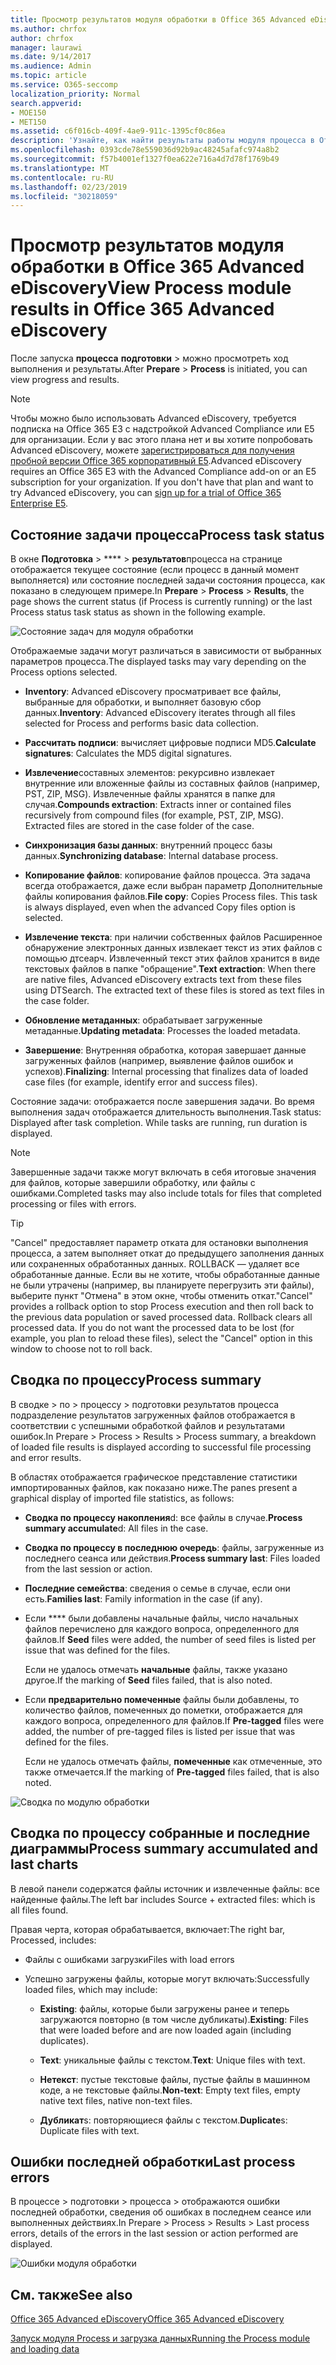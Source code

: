 ```yaml
---
title: Просмотр результатов модуля обработки в Office 365 Advanced eDiscovery
ms.author: chrfox
author: chrfox
manager: laurawi
ms.date: 9/14/2017
ms.audience: Admin
ms.topic: article
ms.service: O365-seccomp
localization_priority: Normal
search.appverid:
- MOE150
- MET150
ms.assetid: c6f016cb-409f-4ae9-911c-1395cf0c86ea
description: 'Узнайте, как найти результаты работы модуля процесса в Office 365 Advanced eDiscovery, в том числе состояние задачи и сводка по процессам.  '
ms.openlocfilehash: 0393cde78e559036d92b9ac48245afafc974a8b2
ms.sourcegitcommit: f57b4001ef1327f0ea622e716a4d7d78f1769b49
ms.translationtype: MT
ms.contentlocale: ru-RU
ms.lasthandoff: 02/23/2019
ms.locfileid: "30218059"
---
```

# <a name="view-process-module-results-in-office-365-advanced-ediscovery"></a><span data-ttu-id="6e0c1-103">Просмотр результатов модуля обработки в Office 365 Advanced eDiscovery</span><span class="sxs-lookup"><span data-stu-id="6e0c1-103">View Process module results in Office 365 Advanced eDiscovery</span></span>

<span data-ttu-id="6e0c1-104">После запуска **процесса** **подготовки** \> можно просмотреть ход выполнения и результаты.</span><span class="sxs-lookup"><span data-stu-id="6e0c1-104">After **Prepare** \> **Process** is initiated, you can view progress and results.</span></span> 
  
> [!NOTE]
> <span data-ttu-id="6e0c1-p101">Чтобы можно было использовать Advanced eDiscovery, требуется подписка на Office 365 E3 с надстройкой Advanced Compliance или E5 для организации. Если у вас этого плана нет и вы хотите попробовать Advanced eDiscovery, можете [зарегистрироваться для получения пробной версии Office 365 корпоративный E5](https://go.microsoft.com/fwlink/p/?LinkID=698279).</span><span class="sxs-lookup"><span data-stu-id="6e0c1-p101">Advanced eDiscovery requires an Office 365 E3 with the Advanced Compliance add-on or an E5 subscription for your organization. If you don't have that plan and want to try Advanced eDiscovery, you can [sign up for a trial of Office 365 Enterprise E5](https://go.microsoft.com/fwlink/p/?LinkID=698279).</span></span> 
  
## <a name="process-task-status"></a><span data-ttu-id="6e0c1-107">Состояние задачи процесса</span><span class="sxs-lookup"><span data-stu-id="6e0c1-107">Process task status</span></span>

<span data-ttu-id="6e0c1-108">В окне **Подготовка** \> \*\*\*\* \> **результатов**процесса на странице отображается текущее состояние (если процесс в данный момент выполняется) или состояние последней задачи состояния процесса, как показано в следующем примере.</span><span class="sxs-lookup"><span data-stu-id="6e0c1-108">In **Prepare** \> **Process** \> **Results**, the page shows the current status (if Process is currently running) or the last Process status task status as shown in the following example.</span></span>
  
![Состояние задач для модуля обработки](media/9430f9e7-a4dd-47c7-ac2e-2c6a60fc948b.png)
  
<span data-ttu-id="6e0c1-110">Отображаемые задачи могут различаться в зависимости от выбранных параметров процесса.</span><span class="sxs-lookup"><span data-stu-id="6e0c1-110">The displayed tasks may vary depending on the Process options selected.</span></span> 
  
- <span data-ttu-id="6e0c1-111">**Inventory**: Advanced eDiscovery просматривает все файлы, выбранные для обработки, и выполняет базовую сбор данных.</span><span class="sxs-lookup"><span data-stu-id="6e0c1-111">**Inventory**: Advanced eDiscovery iterates through all files selected for Process and performs basic data collection.</span></span>
    
- <span data-ttu-id="6e0c1-112">**Рассчитать подписи**: вычисляет цифровые подписи MD5.</span><span class="sxs-lookup"><span data-stu-id="6e0c1-112">**Calculate signatures**: Calculates the MD5 digital signatures.</span></span>
    
- <span data-ttu-id="6e0c1-p102">**Извлечение**составных элементов: рекурсивно извлекает внутренние или вложенные файлы из составных файлов (например, PST, ZIP, MSG). Извлеченные файлы хранятся в папке для случая.</span><span class="sxs-lookup"><span data-stu-id="6e0c1-p102">**Compounds extraction**: Extracts inner or contained files recursively from compound files (for example, PST, ZIP, MSG). Extracted files are stored in the case folder of the case.</span></span>
    
- <span data-ttu-id="6e0c1-115">**Синхронизация базы данных**: внутренний процесс базы данных.</span><span class="sxs-lookup"><span data-stu-id="6e0c1-115">**Synchronizing database**: Internal database process.</span></span>
    
- <span data-ttu-id="6e0c1-p103">**Копирование файлов**: копирование файлов процесса. Эта задача всегда отображается, даже если выбран параметр Дополнительные файлы копирования файлов.</span><span class="sxs-lookup"><span data-stu-id="6e0c1-p103">**File copy**: Copies Process files. This task is always displayed, even when the advanced Copy files option is selected.</span></span>
    
- <span data-ttu-id="6e0c1-p104">**Извлечение текста**: при наличии собственных файлов Расширенное обнаружение электронных данных извлекает текст из этих файлов с помощью дтсеарч. Извлеченный текст этих файлов хранится в виде текстовых файлов в папке "обращение".</span><span class="sxs-lookup"><span data-stu-id="6e0c1-p104">**Text extraction**: When there are native files, Advanced eDiscovery extracts text from these files using DTSearch. The extracted text of these files is stored as text files in the case folder.</span></span>
    
- <span data-ttu-id="6e0c1-120">**Обновление метаданных**: обрабатывает загруженные метаданные.</span><span class="sxs-lookup"><span data-stu-id="6e0c1-120">**Updating metadata**: Processes the loaded metadata.</span></span> 
    
- <span data-ttu-id="6e0c1-121">**Завершение**: Внутренняя обработка, которая завершает данные загруженных файлов (например, выявление файлов ошибок и успехов).</span><span class="sxs-lookup"><span data-stu-id="6e0c1-121">**Finalizing**: Internal processing that finalizes data of loaded case files (for example, identify error and success files).</span></span> 
    
<span data-ttu-id="6e0c1-p105">Состояние задачи: отображается после завершения задачи. Во время выполнения задач отображается длительность выполнения.</span><span class="sxs-lookup"><span data-stu-id="6e0c1-p105">Task status: Displayed after task completion. While tasks are running, run duration is displayed.</span></span>
  
> [!NOTE]
> <span data-ttu-id="6e0c1-124">Завершенные задачи также могут включать в себя итоговые значения для файлов, которые завершили обработку, или файлы с ошибками.</span><span class="sxs-lookup"><span data-stu-id="6e0c1-124">Completed tasks may also include totals for files that completed processing or files with errors.</span></span> 
  
> [!TIP]
> <span data-ttu-id="6e0c1-p106">"Cancel" предоставляет параметр отката для остановки выполнения процесса, а затем выполняет откат до предыдущего заполнения данных или сохраненных обработанных данных. ROLLBACK — удаляет все обработанные данные. Если вы не хотите, чтобы обработанные данные не были утрачены (например, вы планируете перегрузить эти файлы), выберите пункт "Отмена" в этом окне, чтобы отменить откат.</span><span class="sxs-lookup"><span data-stu-id="6e0c1-p106">"Cancel" provides a rollback option to stop Process execution and then roll back to the previous data population or saved processed data. Rollback clears all processed data. If you do not want the processed data to be lost (for example, you plan to reload these files), select the "Cancel" option in this window to choose not to roll back.</span></span> 
  
## <a name="process-summary"></a><span data-ttu-id="6e0c1-128">Сводка по процессу</span><span class="sxs-lookup"><span data-stu-id="6e0c1-128">Process summary</span></span>

<span data-ttu-id="6e0c1-129">В сводке \> по \> процессу \> подготовки результатов процесса подразделение результатов загруженных файлов отображается в соответствии с успешными обработкой файлов и результатами ошибок.</span><span class="sxs-lookup"><span data-stu-id="6e0c1-129">In Prepare \> Process \> Results \> Process summary, a breakdown of loaded file results is displayed according to successful file processing and error results.</span></span>
  
<span data-ttu-id="6e0c1-130">В областях отображается графическое представление статистики импортированных файлов, как показано ниже.</span><span class="sxs-lookup"><span data-stu-id="6e0c1-130">The panes present a graphical display of imported file statistics, as follows:</span></span>
  
- <span data-ttu-id="6e0c1-131">**Сводка по процессу накопления**d: все файлы в случае.</span><span class="sxs-lookup"><span data-stu-id="6e0c1-131">**Process summary accumulate**d: All files in the case.</span></span>
    
- <span data-ttu-id="6e0c1-132">**Сводка по процессу в последнюю очередь**: файлы, загруженные из последнего сеанса или действия.</span><span class="sxs-lookup"><span data-stu-id="6e0c1-132">**Process summary last**: Files loaded from the last session or action.</span></span> 
    
- <span data-ttu-id="6e0c1-133">**Последние семейства**: сведения о семье в случае, если они есть.</span><span class="sxs-lookup"><span data-stu-id="6e0c1-133">**Families last**: Family information in the case (if any).</span></span>
    
- <span data-ttu-id="6e0c1-134">Если \*\*\*\* были добавлены начальные файлы, число начальных файлов перечислено для каждого вопроса, определенного для файлов.</span><span class="sxs-lookup"><span data-stu-id="6e0c1-134">If **Seed** files were added, the number of seed files is listed per issue that was defined for the files.</span></span> 
    
    <span data-ttu-id="6e0c1-135">Если не удалось отмечать **начальные** файлы, также указано другое.</span><span class="sxs-lookup"><span data-stu-id="6e0c1-135">If the marking of **Seed** files failed, that is also noted.</span></span> 
    
- <span data-ttu-id="6e0c1-136">Если **предварительно помеченные** файлы были добавлены, то количество файлов, помеченных до пометки, отображается для каждого вопроса, определенного для файлов.</span><span class="sxs-lookup"><span data-stu-id="6e0c1-136">If **Pre-tagged** files were added, the number of pre-tagged files is listed per issue that was defined for the files.</span></span> 
    
    <span data-ttu-id="6e0c1-137">Если не удалось отмечать файлы, **помеченные** как отмеченные, это также отмечается.</span><span class="sxs-lookup"><span data-stu-id="6e0c1-137">If the marking of **Pre-tagged** files failed, that is also noted.</span></span> 
    
![Сводка по модулю обработки](media/2086a691-9e3d-4117-beb2-a5c3a9a4cc94.png)
  
## <a name="process-summary-accumulated-and-last-charts"></a><span data-ttu-id="6e0c1-139">Сводка по процессу собранные и последние диаграммы</span><span class="sxs-lookup"><span data-stu-id="6e0c1-139">Process summary accumulated and last charts</span></span>

<span data-ttu-id="6e0c1-140">В левой панели содержатся файлы источник и извлеченные файлы: все найденные файлы.</span><span class="sxs-lookup"><span data-stu-id="6e0c1-140">The left bar includes Source + extracted files: which is all files found.</span></span> 
  
<span data-ttu-id="6e0c1-141">Правая черта, которая обрабатывается, включает:</span><span class="sxs-lookup"><span data-stu-id="6e0c1-141">The right bar, Processed, includes:</span></span>
  
- <span data-ttu-id="6e0c1-142">Файлы с ошибками загрузки</span><span class="sxs-lookup"><span data-stu-id="6e0c1-142">Files with load errors</span></span>
    
- <span data-ttu-id="6e0c1-143">Успешно загружены файлы, которые могут включать:</span><span class="sxs-lookup"><span data-stu-id="6e0c1-143">Successfully loaded files, which may include:</span></span> 
    
  - <span data-ttu-id="6e0c1-144">**Existing**: файлы, которые были загружены ранее и теперь загружаются повторно (в том числе дубликаты).</span><span class="sxs-lookup"><span data-stu-id="6e0c1-144">**Existing**: Files that were loaded before and are now loaded again (including duplicates).</span></span>
    
  - <span data-ttu-id="6e0c1-145">**Text**: уникальные файлы с текстом.</span><span class="sxs-lookup"><span data-stu-id="6e0c1-145">**Text**: Unique files with text.</span></span>
    
  - <span data-ttu-id="6e0c1-146">**Нетекст**: пустые текстовые файлы, пустые файлы в машинном коде, а не текстовые файлы.</span><span class="sxs-lookup"><span data-stu-id="6e0c1-146">**Non-text**: Empty text files, empty native text files, native non-text files.</span></span> 
    
  - <span data-ttu-id="6e0c1-147">**Дубликат**s: повторяющиеся файлы с текстом.</span><span class="sxs-lookup"><span data-stu-id="6e0c1-147">**Duplicate**s: Duplicate files with text.</span></span>
    
## <a name="last-process-errors"></a><span data-ttu-id="6e0c1-148">Ошибки последней обработки</span><span class="sxs-lookup"><span data-stu-id="6e0c1-148">Last process errors</span></span>

<span data-ttu-id="6e0c1-149">В процессе \> подготовки \> процесса \> отображаются ошибки последней обработки, сведения об ошибках в последнем сеансе или выполненных действиях.</span><span class="sxs-lookup"><span data-stu-id="6e0c1-149">In Prepare \> Process \> Results \> Last process errors, details of the errors in the last session or action performed are displayed.</span></span>
  
![Ошибки модуля обработки](media/4771d0f4-4217-445a-9ba4-8b6541c5ad09.png)
  
## <a name="see-also"></a><span data-ttu-id="6e0c1-151">См. также</span><span class="sxs-lookup"><span data-stu-id="6e0c1-151">See also</span></span>

[<span data-ttu-id="6e0c1-152">Office 365 Advanced eDiscovery</span><span class="sxs-lookup"><span data-stu-id="6e0c1-152">Office 365 Advanced eDiscovery</span></span>](office-365-advanced-ediscovery.md)
  
[<span data-ttu-id="6e0c1-153">Запуск модуля Process и загрузка данных</span><span class="sxs-lookup"><span data-stu-id="6e0c1-153">Running the Process module and loading data</span></span>](run-the-process-module-and-load-data-in-advanced-ediscovery.md)

